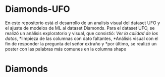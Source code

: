 # Diamonds-UFO
En este repositorio está el desarrollo de un analisis visual del dataset UFO y el ajuste de modelos de ML al dataset Diamonds.
Para el dataset UFO, se realizó un análisis exploratorio y visual, que consistió:
*Ver la calidad de los datos*,
*limpieza de las columnas con dato faltantes,
*Análisis visual con el fin de responder la pregunta del señor extraño y 
*por último, se realizó un poster con las palabras más comunes en la columna shape
# Diamonds


